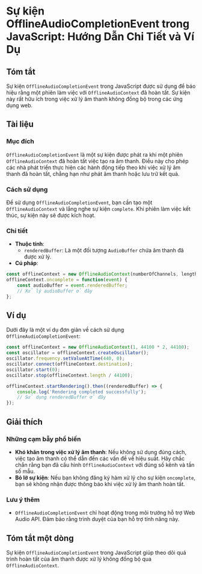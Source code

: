 <!--
Meta Description: # Sự kiện OfflineAudioCompletionEvent trong JavaScript: Hướng Dẫn Chi Tiết và Ví Dụ ## Tóm tắt Sự kiện `OfflineAudioCompletionEvent` trong JavaScript ...
Meta Keywords: kiện, thanh, việc, offlineaudiocompletionevent, trong
-->

# Sự kiện OfflineAudioCompletionEvent trong JavaScript: Hướng Dẫn Chi Tiết và Ví Dụ

## Tóm tắt
Sự kiện `OfflineAudioCompletionEvent` trong JavaScript được sử dụng để báo hiệu rằng một phiên làm việc với `OfflineAudioContext` đã hoàn tất. Sự kiện này rất hữu ích trong việc xử lý âm thanh không đồng bộ trong các ứng dụng web.

## Tài liệu
### Mục đích
`OfflineAudioCompletionEvent` là một sự kiện được phát ra khi một phiên `OfflineAudioContext` đã hoàn tất việc tạo ra âm thanh. Điều này cho phép các nhà phát triển thực hiện các hành động tiếp theo khi việc xử lý âm thanh đã hoàn tất, chẳng hạn như phát âm thanh hoặc lưu trữ kết quả.

### Cách sử dụng
Để sử dụng `OfflineAudioCompletionEvent`, bạn cần tạo một `OfflineAudioContext` và lắng nghe sự kiện `complete`. Khi phiên làm việc kết thúc, sự kiện này sẽ được kích hoạt.

### Chi tiết
- **Thuộc tính**: 
  - `renderedBuffer`: Là một đối tượng `AudioBuffer` chứa âm thanh đã được xử lý.
- **Cú pháp**: 
```javascript
const offlineContext = new OfflineAudioContext(numberOfChannels, length, sampleRate);
offlineContext.oncomplete = function(event) {
    const audioBuffer = event.renderedBuffer;
    // Xử lý audioBuffer ở đây
};
```

## Ví dụ
Dưới đây là một ví dụ đơn giản về cách sử dụng `OfflineAudioCompletionEvent`:

```javascript
const offlineContext = new OfflineAudioContext(1, 44100 * 2, 44100);
const oscillator = offlineContext.createOscillator();
oscillator.frequency.setValueAtTime(440, 0);
oscillator.connect(offlineContext.destination);
oscillator.start(0);
oscillator.stop(offlineContext.length / 44100);

offlineContext.startRendering().then((renderedBuffer) => {
    console.log('Rendering completed successfully');
    // Sử dụng renderedBuffer ở đây
});
```

## Giải thích
### Những cạm bẫy phổ biến
- **Khó khăn trong việc xử lý âm thanh**: Nếu không sử dụng đúng cách, việc tạo âm thanh có thể dẫn đến các vấn đề về hiệu suất. Hãy chắc chắn rằng bạn đã cấu hình `OfflineAudioContext` với đúng số kênh và tần số mẫu.
- **Bỏ lỡ sự kiện**: Nếu bạn không đăng ký hàm xử lý cho sự kiện `oncomplete`, bạn sẽ không nhận được thông báo khi việc xử lý âm thanh hoàn tất.

### Lưu ý thêm
- `OfflineAudioCompletionEvent` chỉ hoạt động trong môi trường hỗ trợ Web Audio API. Đảm bảo rằng trình duyệt của bạn hỗ trợ tính năng này.

## Tóm tắt một dòng
Sự kiện `OfflineAudioCompletionEvent` trong JavaScript giúp theo dõi quá trình hoàn tất của âm thanh được xử lý không đồng bộ qua `OfflineAudioContext`.
